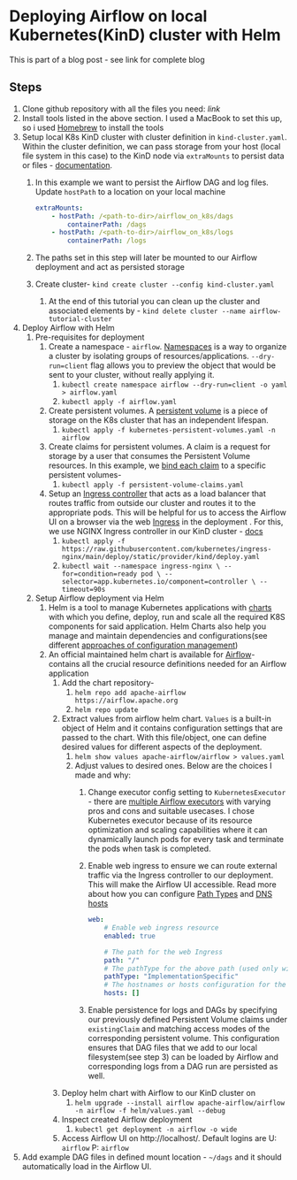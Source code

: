 # Deploying Airflow on local Kubernetes(KinD) cluster with Helm

This is part of a blog post - see link for complete blog

## Steps
1. Clone github repository with all the files you need: *link*
2. Install tools listed in the above section. I used a MacBook to set this up, so i used [Homebrew](https://brew.sh/) to install the tools
3. Setup local K8s KinD cluster with cluster definition in `kind-cluster.yaml`. Within the cluster definition, we can pass storage from your host (local file system in this case) to the KinD node via `extraMounts` to persist data or files - [documentation](https://kind.sigs.k8s.io/docs/user/configuration/#extra-mounts).
    1. In this example we want to persist the Airflow DAG and log files. Update `hostPath` to a location on your local machine

        ```yaml
        extraMounts:
            - hostPath: /<path-to-dir>/airflow_on_k8s/dags
                containerPath: /dags
            - hostPath: /<path-to-dir>/airflow_on_k8s/logs
                containerPath: /logs
        ```
    3. The paths set in this step will later be mounted to our Airflow deployment and act as persisted storage
    4. Create cluster- ` kind create cluster --config kind-cluster.yaml `
        1. At the end of this tutorial you can clean up the cluster and associated elements by - `kind delete cluster --name airflow-tutorial-cluster`
4. Deploy Airflow with Helm
    1. Pre-requisites for deployment
        1. Create  a namespace - `airflow`. [Namespaces](https://kubernetes.io/docs/tasks/administer-cluster/namespaces-walkthrough/) is a way to organize a cluster by isolating groups of resources/applications. `--dry-run=client` flag allows you to preview the object that would be sent to your cluster, without really applying it.
            1. `kubectl create namespace airflow --dry-run=client -o yaml > airflow.yaml`
            2. `kubectl apply -f airflow.yaml`
        2. Create persistent volumes. A [persistent volume](https://kubernetes.io/docs/concepts/storage/persistent-volumes/) is a piece of storage on the K8s cluster that has an independent lifespan.
            1.  `kubectl apply -f kubernetes-persistent-volumes.yaml -n airflow`
        3. Create claims for persistent volumes. A claim is a request for storage by a user that consumes the Persistent Volume resources. In this example, we [bind each claim](https://kubernetes.io/docs/concepts/storage/persistent-volumes/#binding) to a specific persistent volumes- 
            1. `kubectl apply -f persistent-volume-claims.yaml`
        4. Setup an [Ingress controller](https://kubernetes.io/docs/concepts/services-networking/ingress-controllers/) that acts as a load balancer that routes traffic from outside our cluster and routes it to the appropriate pods.  This will be helpful for us to access the Airflow UI on a browser via the web [Ingress](https://kubernetes.io/docs/concepts/services-networking/ingress/) in the deployment . For this, we use NGINX Ingress controller in our KinD cluster - [docs](https://kind.sigs.k8s.io/docs/user/ingress/#using-ingress)
            1. `kubectl apply -f https://raw.githubusercontent.com/kubernetes/ingress-nginx/main/deploy/static/provider/kind/deploy.yaml`
            2. `kubectl wait --namespace ingress-nginx \
                       --for=condition=ready pod \
                       --selector=app.kubernetes.io/component=controller \
                       --timeout=90s`
    2. Setup Airflow deployment via Helm
        1. Helm is a tool to manage Kubernetes applications with [charts](https://helm.sh/docs/topics/charts/) with which you define,  deploy, run and scale all the required K8S components for said application. Helm Charts also help you manage and maintain dependencies and configurations(see different [approaches of configuration management](https://www.giantswarm.io/blog/application-configuration-management-in-kubernetes/))
        2. An official maintained helm chart is available for [Airflow](https://airflow.apache.org/docs/helm-chart/stable/index.htm)- contains all the crucial resource definitions needed for an Airflow application
            1. Add the chart repository-
                1. `helm repo add apache-airflow https://airflow.apache.org`
                2. `helm repo update`
            2. Extract values from airflow helm chart. `Values` is a built-in object of Helm and it contains configuration settings that are passed to the chart. With this file/object, one can define desired values for different aspects of the deployment.
                1. `helm show values apache-airflow/airflow > values.yaml`
                2. Adjust values to desired ones. Below are the choices I made and why:
                    1. Change executor config setting to `KubernetesExecutor` - there are [multiple Airflow executors](https://docs.astronomer.io/learn/airflow-executors-explained) with varying pros and cons and suitable usecases. I chose Kubernetes executor because of its resource optimization and scaling capabilities where it can dynamically launch pods for every task and terminate the pods when task is completed. 
                    2. Enable web ingress to ensure we can route external traffic via the Ingress controller to our deployment. This will make the Airflow UI accessible. Read more about how you can configure [Path Types](https://kubernetes.io/docs/concepts/services-networking/ingress/#path-types) and [DNS hosts](https://kubernetes.io/docs/concepts/services-networking/ingress/#path-types)
                        
                        ```yaml
                        web:
                            # Enable web ingress resource
                            enabled: true
                        
                            # The path for the web Ingress
                            path: "/"
                            # The pathType for the above path (used only with Kubernetes v1.19 and above)
                            pathType: "ImplementationSpecific"
                            # The hostnames or hosts configuration for the web Ingress
                            hosts: []
                        ```
                        
                    3. Enable persistence for logs and DAGs by specifying our previously defined  Persistent Volume claims under `existingClaim` and matching access modes of the corresponding persistent volume. This configuration ensures that DAG files that we add to our local filesystem(see step 3) can be loaded by Airflow and corresponding logs from a DAG run are persisted as well.
            3. Deploy helm chart with Airflow to our KinD cluster on
                1. `helm upgrade --install airflow apache-airflow/airflow -n airflow -f helm/values.yaml --debug`
            4. Inspect created Airflow deployment
                1. `kubectl get deployment -n airflow -o wide`
            5. Access Airflow UI on http://localhost/. Default logins are U: `airflow` P: `airflow`
5. Add example DAG files in defined mount location - `~/dags` and it should automatically load in the Airflow UI.
